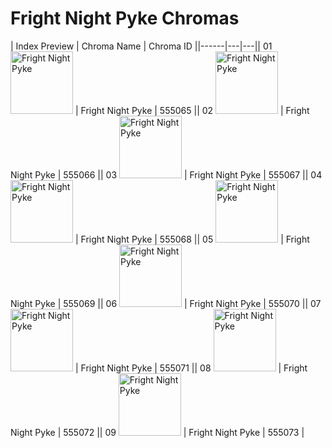 # Fright Night Pyke Chromas

| Index  Preview | Chroma Name | Chroma ID ||------|---|---|| 01  <img src='https://raw.communitydragon.org/latest/plugins/rcp-be-lol-game-data/global/default/v1/champion-chroma-images/555/555065.png' alt='Fright Night Pyke' width='100'> | Fright Night Pyke | 555065 || 02  <img src='https://raw.communitydragon.org/latest/plugins/rcp-be-lol-game-data/global/default/v1/champion-chroma-images/555/555066.png' alt='Fright Night Pyke' width='100'> | Fright Night Pyke | 555066 || 03  <img src='https://raw.communitydragon.org/latest/plugins/rcp-be-lol-game-data/global/default/v1/champion-chroma-images/555/555067.png' alt='Fright Night Pyke' width='100'> | Fright Night Pyke | 555067 || 04  <img src='https://raw.communitydragon.org/latest/plugins/rcp-be-lol-game-data/global/default/v1/champion-chroma-images/555/555068.png' alt='Fright Night Pyke' width='100'> | Fright Night Pyke | 555068 || 05  <img src='https://raw.communitydragon.org/latest/plugins/rcp-be-lol-game-data/global/default/v1/champion-chroma-images/555/555069.png' alt='Fright Night Pyke' width='100'> | Fright Night Pyke | 555069 || 06  <img src='https://raw.communitydragon.org/latest/plugins/rcp-be-lol-game-data/global/default/v1/champion-chroma-images/555/555070.png' alt='Fright Night Pyke' width='100'> | Fright Night Pyke | 555070 || 07  <img src='https://raw.communitydragon.org/latest/plugins/rcp-be-lol-game-data/global/default/v1/champion-chroma-images/555/555071.png' alt='Fright Night Pyke' width='100'> | Fright Night Pyke | 555071 || 08  <img src='https://raw.communitydragon.org/latest/plugins/rcp-be-lol-game-data/global/default/v1/champion-chroma-images/555/555072.png' alt='Fright Night Pyke' width='100'> | Fright Night Pyke | 555072 || 09  <img src='https://raw.communitydragon.org/latest/plugins/rcp-be-lol-game-data/global/default/v1/champion-chroma-images/555/555073.png' alt='Fright Night Pyke' width='100'> | Fright Night Pyke | 555073 |